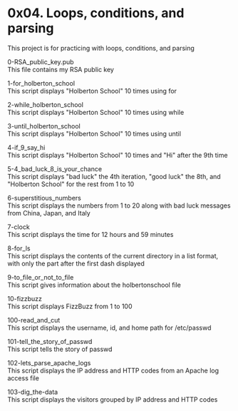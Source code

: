 # 0x04. Loops, conditions, and parsing

This project is for practicing with loops, conditions, and parsing

0-RSA_public_key.pub<br>
This file contains my RSA public key

1-for_holberton_school<br>
This script displays "Holberton School" 10 times using for

2-while_holberton_school<br>
This script displays "Holberton School" 10 times using while

3-until_holberton_school<br>
This script displays "Holberton School" 10 times using until

4-if_9_say_hi<br>
This script displays "Holberton School" 10 times and "Hi" after the 9th time

5-4_bad_luck_8_is_your_chance<br>
This script displays "bad luck" the 4th iteration, "good luck" the 8th, and "Holberton School" for the rest from 1 to 10

6-superstitious_numbers<br>
This script displays the numbers from 1 to 20 along with bad luck messages from China, Japan, and Italy

7-clock<br>
This script displays the time for 12 hours and 59 minutes

8-for_ls<br>
This script displays the contents of the current directory in a list format, with only the part after the first dash displayed

9-to_file_or_not_to_file<br>
This script gives information about the holbertonschool file

10-fizzbuzz<br>
This script displays FizzBuzz from 1 to 100

100-read_and_cut<br>
This script displays the username, id, and home path for /etc/passwd

101-tell_the_story_of_passwd<br>
This script tells the story of passwd

102-lets_parse_apache_logs<br>
This script displays the IP address and HTTP codes from an Apache log access file

103-dig_the-data<br>
This script displays the visitors grouped by IP address and HTTP codes
